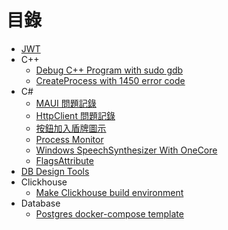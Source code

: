 # 目錄

- [JWT](./JWT/JWT.md)
- C++
  - [Debug C++ Program with sudo gdb](./C++/vscode%20with%20sudo%20dbg.md)
  - [CreateProcess with 1450 error code](./C++/Create%20process%20many%20time%20get%201450%20error%20code.md)
- C#
  - [MAUI 問題記錄](./C%23/MAUI%20Q&A.md)
  - [HttpClient 問題記錄](./C%23/HttpClient問題記錄.md)
  - [按鈕加入盾牌圖示](<./C%23/AddShieldToButton(Win32App).md>)
  - [Process Monitor](./C%23/Proccess%20Monitor.md)
  - [Windows SpeechSynthesizer With OneCore](./C%23/Windows%20SpeechSynthesizer%20With%20OneCore.md)
  - [FlagsAttribute](./C%23/FlagsAttribute.md)
- [DB Design Tools](./DB%20Design%20Tools.md)
- Clickhouse
  - [Make Clickhouse build environment](./Clickhouse/Make%20Clickhouse%20build%20environment.md)
- Database
  - [Postgres docker-compose template](./Database/Postgres%20docker-compose%20template.md)
